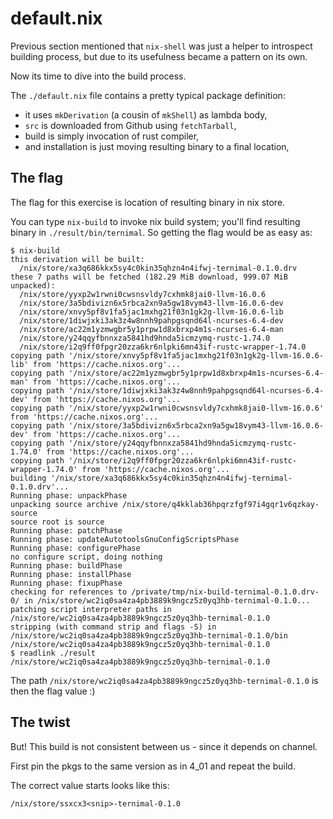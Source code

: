 # default.nix

Previous section mentioned that `nix-shell` was just a helper to introspect building process, but due to its usefulness became a pattern on its own.

Now its time to dive into the build process.

The `./default.nix` file contains a pretty typical package definition:
- it uses `mkDerivation` (a cousin of `mkShell`) as lambda body,
- `src` is downloaded from Github using `fetchTarball`,
- build is simply invocation of rust compiler,
- and installation is just moving resulting binary to a final location,

## The flag

The flag for this exercise is location of resulting binary in nix store.

You can type `nix-build` to invoke nix build system; you'll find resulting binary in `./result/bin/ternimal`.
So getting the flag would be as easy as:

```
$ nix-build
this derivation will be built:
  /nix/store/xa3q686kkx5sy4c0kin35qhzn4n4ifwj-ternimal-0.1.0.drv
these 7 paths will be fetched (182.29 MiB download, 999.07 MiB unpacked):
  /nix/store/yyxp2w1rwni0cwsnsvldy7cxhmk8jai0-llvm-16.0.6
  /nix/store/3a5bdivizn6x5rbca2xn9a5gw18vym43-llvm-16.0.6-dev
  /nix/store/xnvy5pf8v1fa5jac1mxhg21f03n1gk2g-llvm-16.0.6-lib
  /nix/store/1diwjxki3ak3z4w8nnh9pahpgsqnd64l-ncurses-6.4-dev
  /nix/store/ac22m1yzmwgbr5y1prpw1d8xbrxp4m1s-ncurses-6.4-man
  /nix/store/y24qqyfbnnxza5841hd9hnda5icmzymq-rustc-1.74.0
  /nix/store/i2q9ff0fpgr20zza6kr6nlpki6mn43if-rustc-wrapper-1.74.0
copying path '/nix/store/xnvy5pf8v1fa5jac1mxhg21f03n1gk2g-llvm-16.0.6-lib' from 'https://cache.nixos.org'...
copying path '/nix/store/ac22m1yzmwgbr5y1prpw1d8xbrxp4m1s-ncurses-6.4-man' from 'https://cache.nixos.org'...
copying path '/nix/store/1diwjxki3ak3z4w8nnh9pahpgsqnd64l-ncurses-6.4-dev' from 'https://cache.nixos.org'...
copying path '/nix/store/yyxp2w1rwni0cwsnsvldy7cxhmk8jai0-llvm-16.0.6' from 'https://cache.nixos.org'...
copying path '/nix/store/3a5bdivizn6x5rbca2xn9a5gw18vym43-llvm-16.0.6-dev' from 'https://cache.nixos.org'...
copying path '/nix/store/y24qqyfbnnxza5841hd9hnda5icmzymq-rustc-1.74.0' from 'https://cache.nixos.org'...
copying path '/nix/store/i2q9ff0fpgr20zza6kr6nlpki6mn43if-rustc-wrapper-1.74.0' from 'https://cache.nixos.org'...
building '/nix/store/xa3q686kkx5sy4c0kin35qhzn4n4ifwj-ternimal-0.1.0.drv'...
Running phase: unpackPhase
unpacking source archive /nix/store/q4kklab36hpqrzfgf97i4gqr1v6qzkay-source
source root is source
Running phase: patchPhase
Running phase: updateAutotoolsGnuConfigScriptsPhase
Running phase: configurePhase
no configure script, doing nothing
Running phase: buildPhase
Running phase: installPhase
Running phase: fixupPhase
checking for references to /private/tmp/nix-build-ternimal-0.1.0.drv-0/ in /nix/store/wc2iq0sa4za4pb3889k9ngcz5z0yq3hb-ternimal-0.1.0...
patching script interpreter paths in /nix/store/wc2iq0sa4za4pb3889k9ngcz5z0yq3hb-ternimal-0.1.0
stripping (with command strip and flags -S) in  /nix/store/wc2iq0sa4za4pb3889k9ngcz5z0yq3hb-ternimal-0.1.0/bin
/nix/store/wc2iq0sa4za4pb3889k9ngcz5z0yq3hb-ternimal-0.1.0
$ readlink ./result
/nix/store/wc2iq0sa4za4pb3889k9ngcz5z0yq3hb-ternimal-0.1.0
```

The path `/nix/store/wc2iq0sa4za4pb3889k9ngcz5z0yq3hb-ternimal-0.1.0` is then the flag value :)

## The twist

But! This build is not consistent between us - since it depends on <nixpkgs> channel.

First pin the pkgs to the same version as in 4_01 and repeat the build.

The correct value starts looks like this:
```
/nix/store/ssxcx3<snip>-ternimal-0.1.0
```
